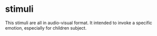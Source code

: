 # stimuli

This stimuli are all in audio-visual format.
It intended to invoke a specific emotion, especially for children subject.
